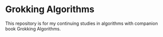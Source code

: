 
# Grokking Algorithms

This repository is for my continuing studies in algorithms with companion book Grokking Algorithms.

